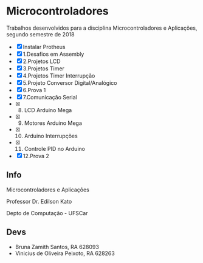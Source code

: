 # Microcontroladores
Trabalhos desenvolvidos para a disciplina Microcontroladores e Aplicações, segundo semestre de 2018
- [x] Instalar Protheus
- [x] 1.Desafios em Assembly
- [x] 2.Projetos LCD
- [x] 3.Projetos Timer
- [x] 4.Projetos Timer Interrupção
- [x] 5.Projeto Conversor Digital/Analógico
- [x] 6.Prova 1
- [x] 7.Comunicação Serial
- [x] 8. LCD Arduino Mega
- [x] 9. Motores Arduino Mega
- [x] 10. Arduino Interrupções
- [x] 11. Controle PID no Arduino
- [x] 12.Prova 2

## Info
Microcontroladores e Aplicações

Professor Dr. Edilson Kato

Depto de Computação - UFSCar

## Devs 
- Bruna Zamith Santos, RA 628093
- Vinicius de Oliveira Peixoto, RA 628263

